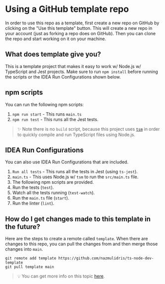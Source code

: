 <!-- DOCTOC SKIP -->

# Using a GitHub template repo

In order to use this repo as a template, first create a new repo on GitHub by clicking on the "Use
this template" button. This will create a new repo in your account (just as forking a repo does on
GitHub). Then you can clone the repo and start working on it on your machine.

## What does template give you?

This is a template project that makes it easy to work w/ Node.js w/ TypeScript and Jest projects.
Make sure to run `npm install` before running the scripts or the IDEA Run Configurations shown
below.

## npm scripts

You can run the following npm scripts:

1. `npm run start` - This runs `main.ts`
2. `npm run test` - This runs all the Jest tests.

> ✨ Note there is no `build` script, because this project uses [`tsm`][2021-12-01.tsm] in order to
> quickly compile and run TypeScript files using Node.js.

[2021-12-01.tsm]: https://www.npmjs.com/package/tsm

## IDEA Run Configurations

You can also use IDEA Run Configurations that are included.

1. `Run all tests` - This runs all the tests in Jest (using `ts-jest`).
2. `main.ts` - This uses Node.js w/ `tsm` to run the `src/main.ts` file.
3. The following npm scripts are provided.
4. Run the tests (`test`).
5. Watch all the tests running (`test-watch`).
6. Run the `main.ts` file (`start`).
7. Run the linter (`lint`).

## How do I get changes made to this template in the future?

Here are the steps to create a remote called `template`. When there are changes to this repo, you
can pull the changes from and then merge those changes into `main`.

```shell
git remote add template https://github.com/nazmulidris/ts-node-dev-template
git pull template main
```

> 💡 You can get more info on this topic [here](https://stackoverflow.com/a/56577320/2085356).
